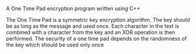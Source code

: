 A One Time Pad encryption program written using C++

The One Time Pad is a symmetric key encryption algorithm. The key should be as long as the message and used once.
Each character in the text is combined with a character from the key and an XOR operation is then performed.
The security of a one time pad depends on the randomness of the key which should be used only once
